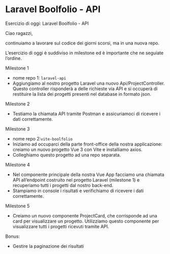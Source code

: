 # Laravel Boolfolio - API

Esercizio di oggi: Laravel Boolfolio - API

Ciao ragazzi,

continuiamo a lavorare sul codice dei giorni scorsi, ma in una nuova repo.

L’esercizio di oggi è suddiviso in milestone ed è importante che ne seguiate l’ordine.

Milestone 1

-   nome repo 1: `laravel-api`
-   Aggiungiamo al nostro progetto Laravel una nuovo Api/ProjectController. Questo controller risponderà a delle richieste via API e si occuperà di restituire la lista dei progetti presenti nel database in formato json.

Milestone 2

-   Testiamo la chiamata API tramite Postman e assicuriamoci di ricevere i dati correttamente.

Milestone 3

-   nome repo 2:`vite-boolfolio`
-   Iniziamo ad occuparci della parte front-office della nostra applicazione: creiamo un nuovo progetto Vue 3 con Vite e installiamo axios.
-   Colleghiamo questo progetto ad una repo separata.

Milestone 4

-   Nel componente principale della nostra Vue App facciamo una chiamata API all’endpoint costruito nel progetto Laravel (milestone 1) e recuperiamo tutti i progetti dal nostro back-end.
-   Stampiamo in console i risultati e verifichiamo di ricevere i dati correttamente.

Milestone 5

-   Creiamo un nuovo componente ProjectCard, che corrisponde ad una card per visualizzare un progetto. Utilizziamo questo componente per visualizzare tutti i progetti ricevuti tramite API.

Bonus:

-   Gestire la paginazione dei risultati
